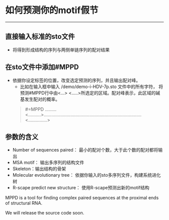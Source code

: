 # 如何预测你的motif假节
---


## 直接输入标准的sto文件
* 将得到形成结构的序列与两侧单链序列的配对结果


## 在sto文件中添加#MPPD
* 依据你设定标签的位置，改变选定预测的序列，并且输出配对峰。
  * 比如在输入框中输入 /demo/demo-i-HDV-7p.sto 文件中的所有字符，
  将预测#MPPD行中由<...> <.....>所选定的区域。配对峰表示，此区域的碱基发生配对的概率。
  > #=MPPD             .........<..........>.............................................................................<...............>  



## 参数的含义
* Number of sequences paired： 最小的配对个数，大于此个数的配对都将输出
* MSA motif： 输出多序列的结构文件
* Skeleton：输出结构的骨架
* Molecular evolutionary tree： 依据你输入的sto多序列文件，构建系统进化树
* R-scape predict new structure： 使用R-scape预测出新的motif结构


MPPD is a tool for finding complex paired sequences at the proximal ends of structural RNA. 

We will release the source code soon.
